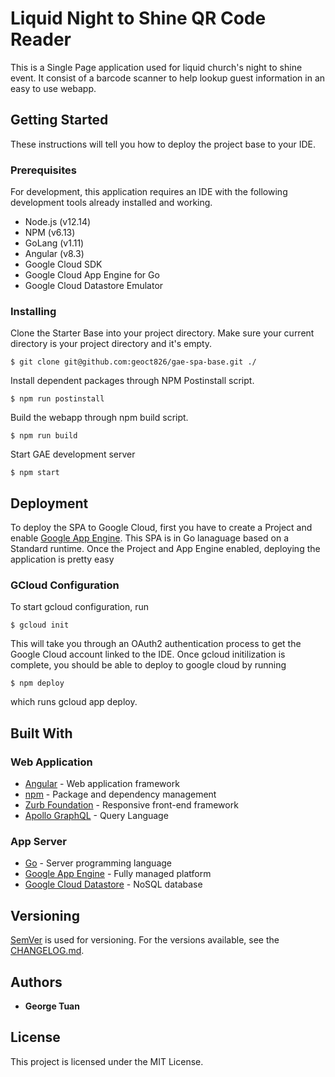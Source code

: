 # Liquid Night to Shine QR Code Reader

This is a Single Page application used for liquid church's night to shine event. It consist of a barcode scanner to help lookup guest information in an easy to use webapp.

## Getting Started

These instructions will tell you how to deploy the project base to your IDE.

### Prerequisites

For development, this application requires an IDE with the following development tools already installed and working.

* Node.js (v12.14)
* NPM (v6.13)
* GoLang (v1.11)
* Angular (v8.3)
* Google Cloud SDK
* Google Cloud App Engine for Go
* Google Cloud Datastore Emulator

### Installing

Clone the Starter Base into your project directory. Make sure your current directory is your project directory and it's empty.
```
$ git clone git@github.com:geoct826/gae-spa-base.git ./
```

Install dependent packages through NPM Postinstall script.
```
$ npm run postinstall
```

Build the webapp through npm build script.
```
$ npm run build
```

Start GAE development server
```
$ npm start
```

## Deployment

To deploy the SPA to Google Cloud, first you have to create a Project and enable [Google App Engine](https://console.cloud.google.com/appengine/start). This SPA is in Go lanaguage based on a Standard runtime. Once the Project and App Engine enabled, deploying the application is pretty easy

### GCloud Configuration

To start gcloud configuration, run 
```
$ gcloud init
```

This will take you through an OAuth2 authentication process to get the Google Cloud account linked to the IDE. Once gcloud initilization is complete, you should be able to deploy to google cloud by running
```
$ npm deploy
```
which runs gcloud app deploy.

## Built With

### Web Application
* [Angular](http://angular.io) - Web application framework
* [npm](https://npmjs.com/get-npm/) - Package and dependency management
* [Zurb Foundation](https://get.foundation/) - Responsive front-end framework
* [Apollo GraphQL](https://apollographql.com) - Query Language

### App Server
* [Go](https://golang.org) - Server programming language
* [Google App Engine](https://cloud.google.com/appengine/) - Fully managed platform
* [Google Cloud Datastore](https://cloud.google.com/datastore/) - NoSQL database

## Versioning

[SemVer](http://semver.org/) is used for versioning. For the versions available, see the [CHANGELOG.md](CHANGELOG.md). 

## Authors

* **George Tuan**


## License

This project is licensed under the MIT License.